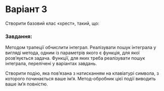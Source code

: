 # Варіант 3
<p>Створити базовий клас «хрест», такий, що:<p>
<h3>Завдання:</h3>
<p>Методом трапеції обчислити інтеграл. Реалізувати пошук
інтеграла у вигляді метода, одним із параметрів якого є функція, для якої
розв’яується задача. Функції, для яких треба реалізувати пошук
інтеграла, перелічені у варіантах завдань.</p>
<p>Створити подію, яка пов’язана з натисканням на клавіатурі символа, з
которого починається ваше ім’я. Метод-обробник цієї події виводить
ваше ім’я повністю.</p>
